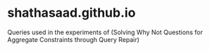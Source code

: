 # shathasaad.github.io
Queries used in the experiments of (Solving Why Not Questions for Aggregate Constraints through Query Repair)
